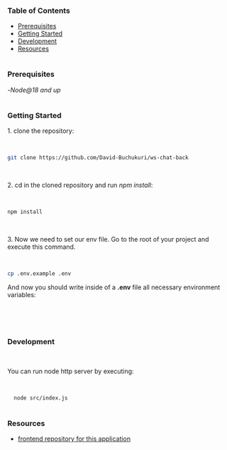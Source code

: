 ### Table of Contents

- [Prerequisites](#prerequisites)
- [Getting Started](#getting-started)
- [Development](#development)
- [Resources](#resources)

#

### Prerequisites

-_Node@18 and up_

#

### Getting Started

1\. clone the repository:

<br>

```sh
git clone https://github.com/David-Buchukuri/ws-chat-back
```

<br>

2\. cd in the cloned repository and run _npm install_:

<br>

```sh
npm install
```

<br>

3\. Now we need to set our env file. Go to the root of your project and execute this command.

<br>

```sh
cp .env.example .env
```

And now you should write inside of a **.env** file all necessary environment variables:

<br>

<br>

#

### Development

<br>

You can run node http server by executing:

<br>

```sh
  node src/index.js
```

#

### Resources

- [frontend repository for this application](https://github.com/David-Buchukuri/ws-chat-front)
